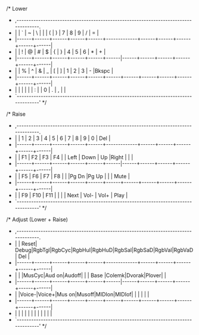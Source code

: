 
/* Lower
 * ,-----------------------------------------------------------------------------------.
 * |      |   `  |   ~  |   \  |   |  |  (   |   )  |   7  |   8  |   9  |   /  |  =   |
 * |------+------+------+------+------+-------------+------+------+------+------+------|
 * |      |   !  |   @  |   #  |   $  |  {   |   }  |   4  |   5  |   6  |   *  |  +   |
 * |------+------+------+------+------+------|------+------+------+------+------+------|
 * |      |   %  |   ^  |   &  |   _  |  [   |   ]  |   1  |   2  |   3  |   -  |Bkspc |
 * |------+------+------+------+------+------+------+------+------+------+------+------|
 * |      |      |      |      |      |      :      |      |  0   |   .  |   ,  |      |
 * `-----------------------------------------------------------------------------------'
 */

/* Raise
 * ,-----------------------------------------------------------------------------------.
 * |      |   1  |   2  |   3  |   4  |   5  |   6  |   7  |   8  |   9  |   0  | Del  |
 * |------+------+------+------+------+-------------+------+------+------+------+------|
 * |      |  F1  |  F2  |  F3  |  F4  |      | Left | Down |  Up  |Right |      |      |
 * |------+------+------+------+------+------|------+------+------+------+------+------|
 * |      |  F5  |  F6  |  F7  |  F8  |      |      |Pg Dn |Pg Up |      |      | Mute |
 * |------+------+------+------+------+------+------+------+------+------+------+------|
 * |      |  F9  |  F10 |  F11 |      |             |      | Next | Vol- | Vol+ | Play |
 * `-----------------------------------------------------------------------------------'
 */

/* Adjust (Lower + Raise)
 * ,-----------------------------------------------------------------------------------.
 * |      | Reset| Debug|RgbTgl|RgbCyc|RgbHuI|RgbHuD|RgbSaI|RgbSaD|RgbVaI|RgbVaD|  Del |
 * |------+------+------+------+------+-------------+------+------+------+------+------|
 * |      |      |MusCyc|Aud on|Audoff|      |      | Base |Colemk|Dvorak|Plover|      |
 * |------+------+------+------+------+------|------+------+------+------+------+------|
 * |      |Voice-|Voice+|Mus on|Musoff|MIDIon|MIDIof|      |      |      |      |      |
 * |------+------+------+------+------+------+------+------+------+------+------+------|
 * |      |      |      |      |      |             |      |      |      |      |      |
 * `-----------------------------------------------------------------------------------'
 */
